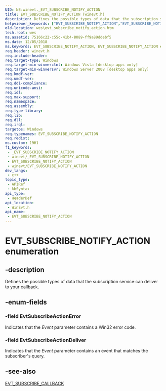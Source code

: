 ```yaml
---
UID: NE:winevt._EVT_SUBSCRIBE_NOTIFY_ACTION
title: EVT_SUBSCRIBE_NOTIFY_ACTION (winevt.h)
description: Defines the possible types of data that the subscription service can deliver to your callback.
helpviewer_keywords: ["EVT_SUBSCRIBE_NOTIFY_ACTION","EVT_SUBSCRIBE_NOTIFY_ACTION enumeration [EventLog]","EvtSubscribeActionDeliver","EvtSubscribeActionError","wes.evt_subscribe_notify_action","winevt/EVT_SUBSCRIBE_NOTIFY_ACTION","winevt/EvtSubscribeActionDeliver","winevt/EvtSubscribeActionError"]
old-location: wes\evt_subscribe_notify_action.htm
tech.root: wes
ms.assetid: 75166c22-c55c-41b4-8089-ff9a89ddebf5
ms.date: 12/05/2018
ms.keywords: EVT_SUBSCRIBE_NOTIFY_ACTION, EVT_SUBSCRIBE_NOTIFY_ACTION enumeration [EventLog], EvtSubscribeActionDeliver, EvtSubscribeActionError, wes.evt_subscribe_notify_action, winevt/EVT_SUBSCRIBE_NOTIFY_ACTION, winevt/EvtSubscribeActionDeliver, winevt/EvtSubscribeActionError
req.header: winevt.h
req.include-header: 
req.target-type: Windows
req.target-min-winverclnt: Windows Vista [desktop apps only]
req.target-min-winversvr: Windows Server 2008 [desktop apps only]
req.kmdf-ver: 
req.umdf-ver: 
req.ddi-compliance: 
req.unicode-ansi: 
req.idl: 
req.max-support: 
req.namespace: 
req.assembly: 
req.type-library: 
req.lib: 
req.dll: 
req.irql: 
targetos: Windows
req.typenames: EVT_SUBSCRIBE_NOTIFY_ACTION
req.redist: 
ms.custom: 19H1
f1_keywords:
 - _EVT_SUBSCRIBE_NOTIFY_ACTION
 - winevt/_EVT_SUBSCRIBE_NOTIFY_ACTION
 - EVT_SUBSCRIBE_NOTIFY_ACTION
 - winevt/EVT_SUBSCRIBE_NOTIFY_ACTION
dev_langs:
 - c++
topic_type:
 - APIRef
 - kbSyntax
api_type:
 - HeaderDef
api_location:
 - WinEvt.h
api_name:
 - EVT_SUBSCRIBE_NOTIFY_ACTION
---
```


# EVT_SUBSCRIBE_NOTIFY_ACTION enumeration


## -description

Defines the possible types of data that the subscription service can deliver to your callback.

## -enum-fields

### -field EvtSubscribeActionError

Indicates that the <i>Event</i> parameter contains a Win32 error code.

### -field EvtSubscribeActionDeliver

Indicates that the <i>Event</i> parameter contains an event that matches the subscriber's query.

## -see-also

<a href="https://docs.microsoft.com/windows/desktop/api/winevt/nc-winevt-evt_subscribe_callback">EVT_SUBSCRIBE_CALLBACK</a>

